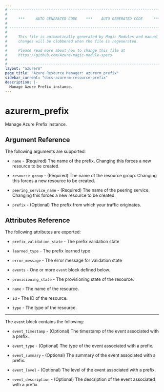 ```yaml
---
# ----------------------------------------------------------------------------
#
#     ***     AUTO GENERATED CODE    ***    AUTO GENERATED CODE     ***
#
# ----------------------------------------------------------------------------
#
#     This file is automatically generated by Magic Modules and manual
#     changes will be clobbered when the file is regenerated.
#
#     Please read more about how to change this file at
#     https://github.com/Azure/magic-module-specs
#
# ----------------------------------------------------------------------------
layout: "azurerm"
page_title: "Azure Resource Manager: azurerm_prefix"
sidebar_current: "docs-azurerm-resource-prefix"
description: |-
  Manage Azure Prefix instance.
---
```


# azurerm_prefix

Manage Azure Prefix instance.


## Argument Reference

The following arguments are supported:

* `name` - (Required) The name of the prefix. Changing this forces a new resource to be created.

* `resource_group` - (Required) The name of the resource group. Changing this forces a new resource to be created.

* `peering_service_name` - (Required) The name of the peering service. Changing this forces a new resource to be created.

* `prefix` - (Optional) The prefix from which your traffic originates.

## Attributes Reference

The following attributes are exported:

* `prefix_validation_state` - The prefix validation state

* `learned_type` - The prefix learned type

* `error_message` - The error message for validation state

* `events` - One or more `event` block defined below.

* `provisioning_state` - The provisioning state of the resource.

* `name` - The name of the resource.

* `id` - The ID of the resource.

* `type` - The type of the resource.


---

The `event` block contains the following:

* `event_timestamp` - (Optional) The timestamp of the event associated with a prefix.

* `event_type` - (Optional) The type of the event associated with a prefix.

* `event_summary` - (Optional) The summary of the event associated with a prefix.

* `event_level` - (Optional) The level of the event associated with a prefix.

* `event_description` - (Optional) The description of the event associated with a prefix.
